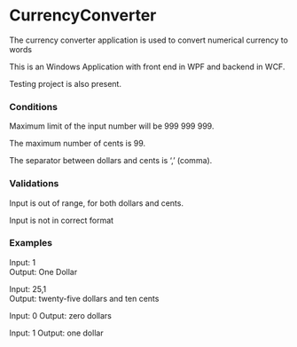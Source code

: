 # CurrencyConverter
The currency converter application is used to convert numerical currency to words

This is an Windows Application with front end in WPF and backend in WCF.

Testing project is also present.

### Conditions
Maximum limit of the input number will be 999 999 999.

The maximum number of cents is 99.

The separator between dollars and cents is ‘,’ (comma).

### Validations

Input is out of range, for both dollars and cents.

Input is not in correct format

### Examples

Input: 1                
Output: One Dollar   

Input: 25,1             
Output: twenty-five dollars and ten cents

Input: 0
Output: zero dollars

Input: 1
Output: one dollar
